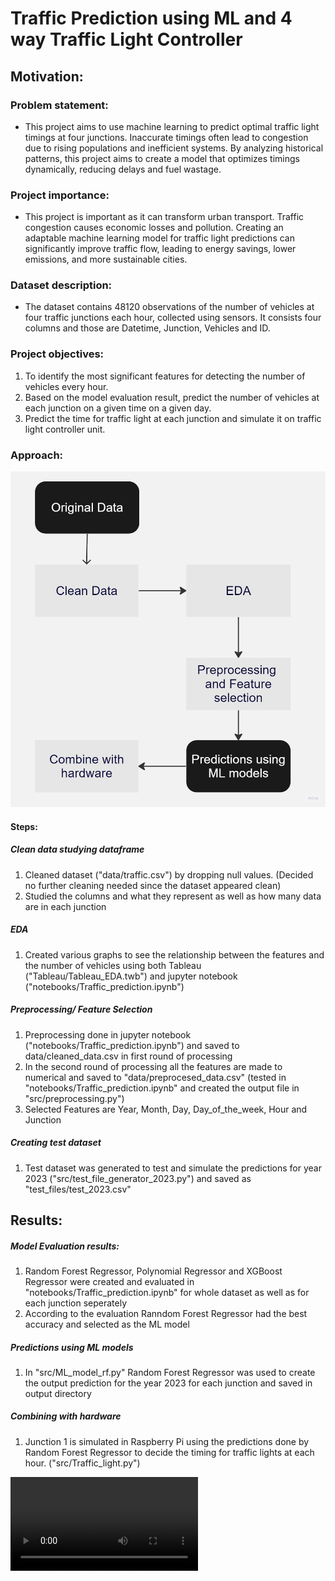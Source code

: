 # Traffic Prediction using ML and 4 way Traffic Light Controller

## Motivation:

### Problem statement:

- This project aims to use machine learning to predict optimal traffic light timings at four junctions. Inaccurate timings often lead to congestion due to rising populations and inefficient systems. By analyzing historical patterns, this project aims to create a model that optimizes timings dynamically, reducing delays and fuel wastage.


### Project importance:

- This project is important as it can transform urban transport. Traffic congestion causes economic losses and pollution. Creating an adaptable machine learning model for traffic light predictions can significantly improve traffic flow, leading to energy savings, lower emissions, and more sustainable cities.


### Dataset description:

- The dataset contains 48120 observations of the number of vehicles at four traffic junctions each hour, collected using sensors. It consists four columns and those are Datetime, Junction, Vehicles and ID.


### Project objectives:
1. To identify the most significant features for detecting the number of vehicles every hour.
2. Based on the model evaluation result, predict the number of vehicles at each junction on a given time on a given day.
3. Predict the time for traffic light at each junction and simulate it on traffic light controller unit.


### Approach:

![**Alt text**](Flowchart.jpg)

#### Steps:

##### Clean data studying dataframe
1. Cleaned dataset ("data/traffic.csv") by dropping null values. (Decided no further cleaning needed since the dataset appeared clean)
2. Studied the columns and what they represent as well as how many data are in each junction

##### EDA
1. Created various graphs to see the relationship between the features and the number of vehicles using both Tableau ("Tableau/Tableau_EDA.twb") and jupyter notebook ("notebooks/Traffic_prediction.ipynb")

##### Preprocessing/ Feature Selection
1. Preprocessing done in jupyter notebook ("notebooks/Traffic_prediction.ipynb") and saved to data/cleaned_data.csv in first round of processing
2. In the second round of processing all the features are made to numerical and saved to "data/preprocesed_data.csv" (tested in "notebooks/Traffic_prediction.ipynb" and created the output file in "src/preprocessing.py")
3. Selected Features are Year, Month, Day, Day_of_the_week, Hour and Junction

##### Creating test dataset
1. Test dataset was generated to test and simulate the predictions for year 2023 ("src/test_file_generator_2023.py") and saved as "test_files/test_2023.csv"

## Results:

##### Model Evaluation results:
1. Random Forest Regressor, Polynomial Regressor and XGBoost Regressor were created and evaluated in "notebooks/Traffic_prediction.ipynb" for whole dataset as well as for each junction seperately
2. According to the evaluation Ranndom Forest Regressor had the best accuracy and selected as the ML model

##### Predictions using ML models
1. In "src/ML_model_rf.py" Random Forest Regressor was used to create the output prediction for the year 2023 for each junction and saved in output directory

##### Combining with hardware
1. Junction 1 is simulated in Raspberry Pi using the predictions done by Random Forest Regressor to decide the timing for traffic lights at each hour. ("src/Traffic_light.py")

<video src="Traffic_light_controller_video.mp4" controls title="Title"></video>